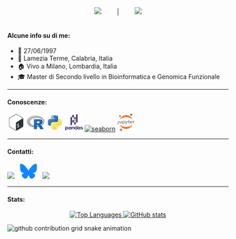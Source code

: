 <div align="center">
<div align="center">
<a title="English" href="./README.md"><kbd><img width="30px" src="https://flagicons.lipis.dev/flags/4x3/gb.svg"></kbd></a>
&nbsp; 
&nbsp; 
&nbsp;
&nbsp; 
|
&nbsp; 
&nbsp;
&nbsp;
&nbsp;
<a title="Italiano" href="./README.it.md"><kbd><img width="30px" src="https://flagicons.lipis.dev/flags/4x3/it.svg"></kbd></a> 
</div>
</div>
<br>

#### Alcune info su di me:

* 🎂 27/06/1997
* 📍 Lamezia Terme, Calabria, Italia
* 🏠 Vivo a Milano, Lombardia, Italia
* 🎓 Master di Secondo livello in Bioinformatica e Genomica Funzionale

_______________________________________

#### Conoscenze:

<p align="left"> 
  <a title="Bash" href="https://www.gnu.org/software/bash/" target="_blank" rel="noreferrer"><img src="https://raw.githubusercontent.com/devicons/devicon/master/icons/bash/bash-original.svg" alt="bash" width="40" height="40"/></a> 
  <a title="R" href="https://www.r-project.org/" target="_blank" rel="noreferrer"><img src="https://github.com/devicons/devicon/blob/master/icons/r/r-original.svg" alt="R" width="40" /></a> 
  <a title="Python" href="https://www.python.org" target="_blank" rel="noreferrer"><img src="https://raw.githubusercontent.com/devicons/devicon/master/icons/python/python-original.svg" alt="python" width="40" /></a> 
  <a title="Pandas" href="https://pandas.pydata.org/" target="_blank" rel="noreferrer"><img src="https://raw.githubusercontent.com/devicons/devicon/master/icons/pandas/pandas-original-wordmark.svg" alt="pandas" width="40" height="40"/></a> 
  <a title="Seaborn" href="https://seaborn.pydata.org/" target="_blank" rel="noreferrer"><img src="https://seaborn.pydata.org/_images/logo-mark-lightbg.svg" alt="seaborn" width="48" height="40"/></a> 
  <a title="https://jupyter.org/" href="https://scikit-learn.org/" target="_blank" rel="noreferrer"><img src="https://github.com/devicons/devicon/blob/master/icons/jupyter/jupyter-original-wordmark.svg" alt="jupyter" width="40" height="40"/></a>  
</p>  

_______________________________________


#### Contatti:

<p align="left">
<a title="E-Mail" href="mailto:ugo.iannacchero@itb.cnr.it"><img width="38" src="https://www.svgrepo.com/show/313130/email.svg"></a>
&nbsp; 
<a title="Bluesky" href="https://bsky.app/profile/ugoiann.bsky.social"><img width="40" src="https://github.com/matomo-org/matomo-icons/blob/master/src/socials/bsky.app.svg"></a> 
&nbsp;                                                                                           
<a title="LinkedIn" href="https://www.linkedin.com/in/ugo-maria-iannacchero-92314b211"><img width="36" src="https://github.com/matomo-org/matomo-icons/blob/master/src/socials/linkedin.com.png"></a>
&nbsp;                                                                                 
</p>

____________________________________________________________________________________________________________________________________________________________________________________

#### Stats:
<p align="center">
  <a href="https://github.com/ugoiannacchero" align="left">
    <img src="https://github-readme-stats.vercel.app/api/top-langs/?username=ugoiannacchero&langs_count=10&title_color=a855f7&text_color=ffffff&icon_color=a855f7&bg_color=181824&hide_border=true&locale=en&custom_title=Top%20%Languages&v=5" alt="Top Languages" />
  </a>
  <a href="http://www.github.com/ugoiannacchero">
    <img src="https://github-readme-stats.vercel.app/api?username=ugoiannacchero&show_icons=true&hide=&count_private=true&title_color=a855f7&text_color=ffffff&icon_color=a855f7&bg_color=181824&hide_border=true&show_icons=true&v=5" alt="GitHub stats" />
  </a>
</p>

<picture>
  <source media="(prefers-color-scheme: dark)" srcset="https://raw.githubusercontent.com/ugoiannacchero/ugoiannacchero/output/github-contribution-grid-snake-dark.svg">
  <source media="(prefers-color-scheme: light)" srcset="https://raw.githubusercontent.com/ugoiannacchero/ugoiannacchero/github-contribution-grid-snake.svg">
  <img alt="github contribution grid snake animation" src="https://raw.githubusercontent.com/ugoiannacchero/ugoiannacchero/output/github-contribution-grid-snake.svg">
</picture>

